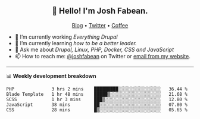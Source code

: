 <h2 align="center">👋 Hello! I'm Josh Fabean.</h2>
<p align="center">
  <a href="https://joshfabean.com">Blog</a> •
  <a href="https://twitter.com/fabean">Twitter</a> •
  <a href="https://www.buymeacoffee.com/LSxne6Yr4">Coffee</a>
</p>

- 🔭 I’m currently working *Everything Drupal*
- 🌱 I’m currently learning *how to be a better leader.*
- 💬 Ask me about *Drupal, Linux, PHP, Docker, CSS and JavaScript*
- 📫 How to reach me: [@joshfabean](https://twitter.com/joshfabean) on Twitter or [email from my website](https://joshfabean.com).

-------

📊 **Weekly development breakdown**
<!--START_SECTION:waka-->
```text
PHP              3 hrs 2 mins    █████████░░░░░░░░░░░░░░░░   36.44 % 
Blade Template   1 hr 48 mins    █████▒░░░░░░░░░░░░░░░░░░░   21.68 % 
SCSS             1 hr 3 mins     ███▒░░░░░░░░░░░░░░░░░░░░░   12.80 % 
JavaScript       38 mins         ██░░░░░░░░░░░░░░░░░░░░░░░   07.80 % 
CSS              28 mins         █▒░░░░░░░░░░░░░░░░░░░░░░░   05.65 % 
```
<!--END_SECTION:waka-->

<!--
**fabean/fabean** is a ✨ _special_ ✨ repository because its `README.md` (this file) appears on your GitHub profile.

Here are some ideas to get you started:

- 🔭 I’m currently working on ...
- 🌱 I’m currently learning ...
- 👯 I’m looking to collaborate on ...
- 🤔 I’m looking for help with ...
- 💬 Ask me about ...
- 📫 How to reach me: ...
- 😄 Pronouns: ...
- ⚡ Fun fact: ...
-->
